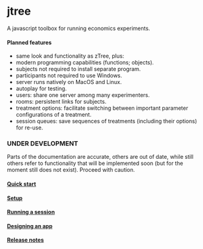 # jtree
A javascript toolbox for running economics experiments.

#### Planned features
- same look and functionality as zTree, plus:
- modern programming capabilities (functions; objects).
- subjects not required to install separate program.
- participants not required to use Windows. 
- server runs natively on MacOS and Linux.
- autoplay for testing.
- users: share one server among many experimenters.
- rooms: persistent links for subjects.
- treatment options: facilitate switching between important parameter configurations of a treatment.
- session queues: save sequences of treatments (including their options) for re-use.


### UNDER DEVELOPMENT
Parts of the documentation are accurate, others are out of date, while still others refer to functionality that will be implemented soon (but for the moment still does not exist). Proceed with caution.


#### <a href='tutorial-1-quick-start.html'>Quick start</a>

#### <a href='tutorial-2-setup.html'>Setup</a>

#### <a href='tutorial-3-running-a-session.html'>Running a session</a>

#### <a href='tutorial-4-designing-an-app.html'>Designing an app</a>

#### <a href='tutorial-7-release-notes.html'>Release notes</a>

